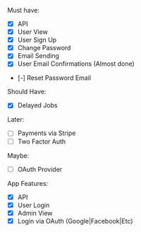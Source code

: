 Must have:

- [x] API
- [x] User View
- [x] User Sign Up
- [x] Change Password
- [x] Email Sending
- [x] User Email Confirmations (Almost done)
- [-] Reset Password Email

Should Have:

- [x] Delayed Jobs

Later:

- [ ] Payments via Stripe
- [ ] Two Factor Auth

Maybe:
- [ ] OAuth Provider

App Features:

- [x] API
- [x] User Login
- [x] Admin View
- [x] Login via OAuth (Google|Facebook|Etc)
